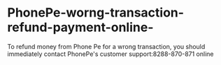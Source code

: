 # PhonePe-worng-transaction-refund-payment-online-
To refund money from Phone Pe for a wrong transaction, you should immediately contact PhonePe's customer support:8288-870-871 online 
